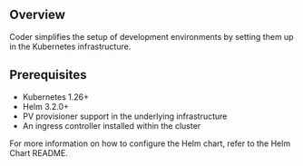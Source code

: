 ## Overview

Coder simplifies the setup of development environments by setting them up in the Kubernetes infrastructure.

## Prerequisites

- Kubernetes 1.26+
- Helm 3.2.0+
- PV provisioner support in the underlying infrastructure
- An ingress controller installed within the cluster

For more information on how to configure the Helm chart, refer to the Helm Chart README.
